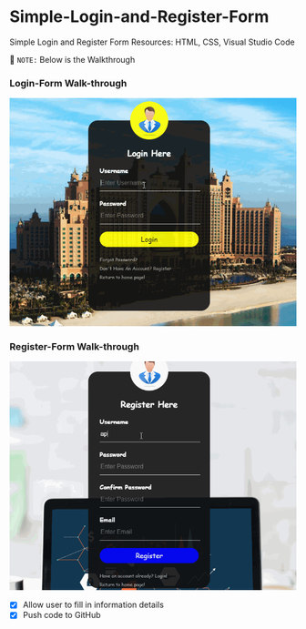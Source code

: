 # Simple-Login-and-Register-Form
Simple Login and Register Form
Resources: HTML, CSS, Visual Studio Code

📝 `NOTE:` Below is the Walkthrough
### Login-Form Walk-through
![login](login_form.gif)

### Register-Form Walk-through
![reg](reg_form.gif)

- [x] Allow user to fill in information details
- [x] Push code to GitHub
